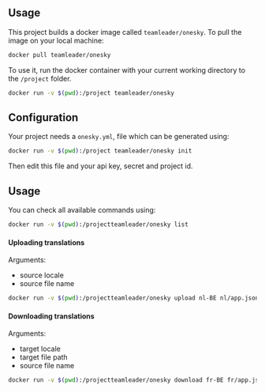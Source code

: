 ## Usage

This project builds a docker image called `teamleader/onesky`. To pull the image on your local machine:

```bash
docker pull teamleader/onesky
```

To use it, run the docker container with your current working directory to the `/project` folder.

```bash
docker run -v $(pwd):/project teamleader/onesky
```

## Configuration

Your project needs a `onesky.yml`, file which can be generated using:

```bash
docker run -v $(pwd):/project teamleader/onesky init
```

Then edit this file and your api key, secret and project id.

## Usage

You can check all available commands using:

```bash
docker run -v $(pwd):/projectteamleader/onesky list
```

#### Uploading translations

Arguments:
- source locale
- source file name

```bash
docker run -v $(pwd):/projectteamleader/onesky upload nl-BE nl/app.json
```

#### Downloading translations

Arguments:
- target locale
- target file path
- source file name

```bash
docker run -v $(pwd):/projectteamleader/onesky download fr-BE fr/app.json app.json
```
